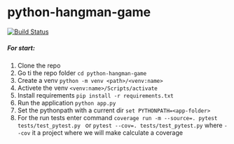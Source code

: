 # python-hangman-game
[![Build Status](https://travis-ci.org/Mattaru/python-hangman-game.svg?branch=main)](https://travis-ci.org/Mattaru/python-hangman-game)

##### For start:
1. Clone the repo
1. Go ti the repo folder `cd python-hangman-game`
1. Create a venv `python -m venv <path>/<venv:name>`
1. Activete the venv `<venv:name>/Scripts/activate`
1. Install requirements `pip install -r requirements.txt`
1. Run the application `python app.py`
1. Set the pythonpath with a current dir `set PYTHONPATH=<app-folder>`
1. For the run tests enter command `coverage run -m --source=. pytest tests/test_pytest.py ` or `pytest --cov=. tests/test_pytest.py` where `--cov` it a project where we will make calculate a coverage
